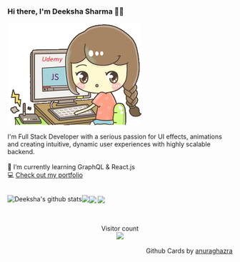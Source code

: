 ### Hi there, I'm Deeksha Sharma 👋🏻

![animated image](/resources/pro_girl.png)



I'm Full Stack Developer with a serious passion for UI effects, animations and creating intuitive, dynamic user experiences with highly scalable backend. <br>
<br>
🌱 I’m currently learning GraphQL & React.js <br>
💻 [Check out my portfolio](http://ds-portfolio.vercel.app/)
<br>
<br>



  <img align="left" src="https://github-readme-stats.vercel.app/api?username=Deeksha2501&show_icons=true&theme=radical&count_private=true" alt="Deeksha's github stats" />

  <img align="center" src="https://github-readme-stats.vercel.app/api/top-langs/?username=Deeksha2501&theme=radical" />

  <img align="left" src="https://github-readme-stats.anuraghazra1.vercel.app/api/pin/?username=Deeksha2501&repo=Online_Classroom_Web_App&theme=radical&show_owner" />

  <img align="center" src="https://github-readme-stats.vercel.app/api/pin/?username=Deeksha2501&repo=Daily-Newspaper-using-reactJS&theme=radical" />
<br> 
<br>
<br>

<!-- ## Get in touch:

<a style="padding:10px" href="mailto: sharmadeeksha325@gmail.com">
  <img style="width:40px"  src="resources/gmail.png" alt="Mail" />
</a>

<a style="padding:10px" href="https://www.linkedin.com/in/deeksha-sharma-5430b8188/">
  <img style="width:40px" src="resources/linkedin.png" alt="Linkedin" />
</a>

<a style="padding:10px" href="https://www.quora.com/profile/Deeksha-Sharma-774">
  <img style="width:40px" src="resources/quora.png" alt="Quora profile" />
</a> -->

<p align="center"> 
  Visitor count<br>
  <img src="https://profile-counter.glitch.me/Deeksha2501/count.svg" />
</p>

<p align="right">
Github Cards by <a href="https://github.com/anuraghazra">anuraghazra</a>
</p>
